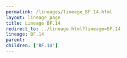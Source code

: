 ```yaml
---
permalink: /lineages/lineage_BF.14.html
layout: lineage_page
title: Lineage BF.14
redirect_to: ../lineage.html?lineage=BF.14
lineage: BF.14
parent: 
children: ['BF.14']
---
```


